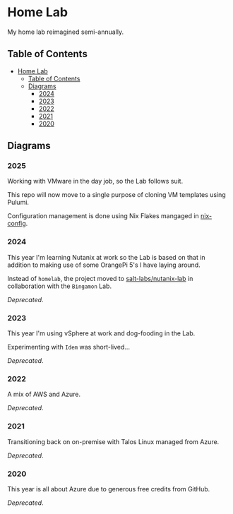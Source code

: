 # Home Lab

My home lab reimagined semi-annually.

## Table of Contents

- [Home Lab](#home-lab)
  - [Table of Contents](#table-of-contents)
  - [Diagrams](#diagrams)
    - [2024](#2024)
    - [2023](#2023)
    - [2022](#2022)
    - [2021](#2021)
    - [2020](#2020)

## Diagrams

### 2025

Working with VMware in the day job, so the Lab follows suit.

This repo will now move to a single purpose of cloning VM templates using Pulumi.

Configuration management is done using Nix Flakes mangaged in [nix-config](https://github.com/MAHDTech/nix-config).

### 2024

This year I'm learning Nutanix at work so the Lab is based on that in addition to making use of some OrangePi 5's I have laying around.

Instead of `homelab`, the project moved to [salt-labs/nutanix-lab](https://github.com/salt-labs/nutanix-lab) in collaboration with the `Bingamon` Lab.

_Deprecated_.

### 2023

This year I'm using vSphere at work and dog-fooding in the Lab.

Experimenting with `Idem` was short-lived...

_Deprecated_.

### 2022

A mix of AWS and Azure.

_Deprecated_.

### 2021

Transitioning back on on-premise with Talos Linux managed from Azure.

_Deprecated_.

### 2020

This year is all about Azure due to generous free credits from GitHub.

_Deprecated_.
